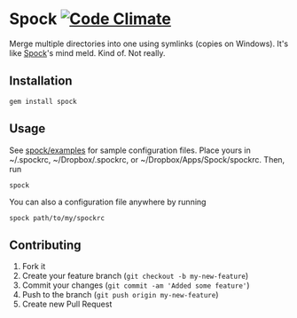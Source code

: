 # Spock [![Code Climate](https://codeclimate.com/badge.png)](https://codeclimate.com/github/ariofrio/oration)

Merge multiple directories into one using symlinks (copies on Windows). It's like [Spock][]'s mind meld. Kind of. Not really.

  [spock]: http://en.wikipedia.org/wiki/Spock

## Installation

    gem install spock

## Usage

See [spock/examples][] for sample configuration files. Place yours in ~/.spockrc, ~/Dropbox/.spockrc, or ~/Dropbox/Apps/Spock/spockrc. Then, run

    spock

You can also a configuration file anywhere by running

    spock path/to/my/spockrc

  [spock/examples]: https://github.com/ariofrio/spock/tree/master/examples

## Contributing

1. Fork it
2. Create your feature branch (`git checkout -b my-new-feature`)
3. Commit your changes (`git commit -am 'Added some feature'`)
4. Push to the branch (`git push origin my-new-feature`)
5. Create new Pull Request

